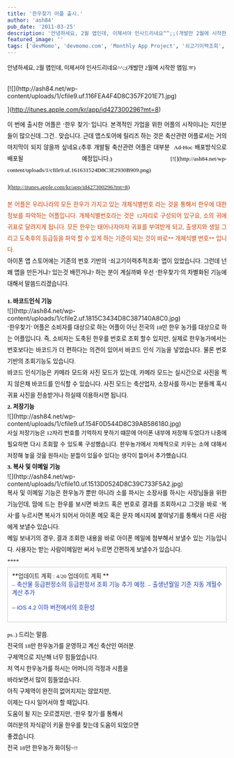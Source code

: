 ```yaml
---
title: '한우찾기 어플 출시.'
author: 'ash84'
pub_date: '2011-03-25'
description: '안녕하세요, 2월 앱인데, 이제서야 인사드리네요^^;;(개발만 2월에 시작한 앱임.ㅠ)'
featured_image: ''
tags: ['devMomo', 'devmomo.com', 'Monthly App Project', '쇠고기이력조회', '아이폰어플', '이력추적제', '한우어플', '한우찾기', '한우찾기 어플']
---
```



<div style="text-align: justify;"><span class="Apple-style-span" style="font-family: Dotum; font-size: 13px; line-height: 26px; color: rgb(0, 0, 0); ">안녕하세요, 2월 앱인데, 이제서야 인사드리네요^^;;(개발만 2월에 시작한 앱임.ㅠ)</span></div><span style="orphans: 2; text-align: -webkit-auto; text-indent: 0px; widows: 2; "><div style="text-align: justify;"><font class="Apple-style-span" color="#000000" face="Dotum" size="2"><span class="Apple-style-span" style="line-height: 26px;">  
</span></font></div><span style="text-align: justify; "><div style="text-align: justify;font-family: Tahoma; font-size: medium; border-collapse: separate; color: rgb(0, 0, 0); font-style: normal; font-variant: normal; letter-spacing: normal; line-height: 26px; text-transform: none; white-space: normal; word-spacing: 0px; -webkit-border-horizontal-spacing: 0px; -webkit-border-vertical-spacing: 0px; -webkit-text-decorations-in-effect: none; -webkit-text-size-adjust: auto; -webkit-text-stroke-width: 0px; "><span class="Apple-style-span" style="font-family: Dotum; font-size: 13px; "> </span></div>[![](http://ash84.net/wp-content/uploads/1/cfile9.uf.116FEA4F4D8C357F201E71.jpg)

](http://itunes.apple.com/kr/app/id427300296?mt=8)

<div style="text-align: justify;"><font class="Apple-style-span" color="#000000"><span class="Apple-style-span" style="line-height: 26px;">  
</span></font></div><div style="text-align: justify;"></div><span style="font-size: 10pt; font-weight: normal; font-family: Tahoma; border-collapse: separate; color: rgb(0, 0, 0); font-style: normal; font-variant: normal; letter-spacing: normal; line-height: 26px; text-transform: none; white-space: normal; word-spacing: 0px; -webkit-border-horizontal-spacing: 0px; -webkit-border-vertical-spacing: 0px; -webkit-text-decorations-in-effect: none; -webkit-text-size-adjust: auto; -webkit-text-stroke-width: 0px; "><div style="text-align: justify;"><span class="Apple-style-span" style="font-family: Dotum; ">이 번에 출시한 어플은 ‘한우 찾기’ 입니다. 본격적인 가업을 위한 어플의 시작이냐는 지인분들이 많으신데..그건.. 맞습니다. 근데 앱스토어에 릴리즈 하는 것은 축산관련 어플로서는 거의 마지막이 되지 않을까 싶네요.(추후 개발될 축산관련 어플은 대부분  Ad-Hoc 배포방식으로 배포될 예정입니다.) [![](http://ash84.net/wp-content/uploads/1/cfile9.uf.161631524D8C3E2930B909.png)

](http://itunes.apple.com/kr/app/id427300296?mt=8)

</span></div></span>

<div style="text-align: justify;"></div><span style="font-size: 10pt; font-family: Tahoma; border-collapse: separate; font-style: normal; font-variant: normal; letter-spacing: normal; line-height: 26px; text-transform: none; white-space: normal; word-spacing: 0px; -webkit-border-horizontal-spacing: 0px; -webkit-border-vertical-spacing: 0px; -webkit-text-decorations-in-effect: none; -webkit-text-size-adjust: auto; -webkit-text-stroke-width: 0px; "><div style="text-align: justify; "><span class="Apple-style-span" style="font-family: Dotum; ">  
<font class="Apple-style-span" color="#C84205">본 어플은 우리나라의 모든 한우가 가지고 있는 개체식별번호 라는 것을 통해서 한우에 대한 정보를 파악하는 어플입니다. 개체식별번호라는 것은 12자리로 구성되어 있구요, 소의 귀에 귀표로 달려지게 됩니다. 모든 한우는 태어나자마자 귀표를 부여받게 되고, 출생지와 생일 그리고 도축후의 등급등을 파악 할 수 있게 하는 기준이 되는 것이 바로** 개체식별 번호** 입니다.</font></span></div></span>

<div style="text-align: justify;"></div><span style="font-size: 10pt; font-weight: normal; font-family: Tahoma; border-collapse: separate; color: rgb(0, 0, 0); font-style: normal; font-variant: normal; letter-spacing: normal; line-height: 26px; text-transform: none; white-space: normal; word-spacing: 0px; -webkit-border-horizontal-spacing: 0px; -webkit-border-vertical-spacing: 0px; -webkit-text-decorations-in-effect: none; -webkit-text-size-adjust: auto; -webkit-text-stroke-width: 0px; "><div style="text-align: justify;"><span class="Apple-style-span" style="font-family: Dotum; ">아이폰 앱 스토어에는 기존의 번호 기반의 ‘쇠고기이력추적조회’ 앱이 있었습니다. 그런데 넌 왜 앱을 만든거냐? 있는것 배낀거냐? 하는 분이 계실까봐 우선 ‘한우찾기’의 차별화된 기능에 대해서 말씀드리겠습니다. 

</span></div></span>

<div style="text-align: justify;"></div><span style="font-size: 10pt; font-weight: bold; font-family: Tahoma; border-collapse: separate; color: rgb(0, 0, 0); font-style: normal; font-variant: normal; letter-spacing: normal; line-height: 26px; text-transform: none; white-space: normal; word-spacing: 0px; -webkit-border-horizontal-spacing: 0px; -webkit-border-vertical-spacing: 0px; -webkit-text-decorations-in-effect: none; -webkit-text-size-adjust: auto; -webkit-text-stroke-width: 0px; "><div style="text-align: justify;"><span class="Apple-style-span" style="font-family: Dotum; ">1. 바코드인식 기능</span></div></span>

<div style="text-align: justify;">![](http://ash84.net/wp-content/uploads/1/cfile2.uf.1815C3434D8C387140A8C0.jpg)

</div><span style="font-size: 10pt; font-weight: normal; font-family: Tahoma; border-collapse: separate; color: rgb(0, 0, 0); font-style: normal; font-variant: normal; letter-spacing: normal; line-height: 26px; text-transform: none; white-space: normal; word-spacing: 0px; -webkit-border-horizontal-spacing: 0px; -webkit-border-vertical-spacing: 0px; -webkit-text-decorations-in-effect: none; -webkit-text-size-adjust: auto; -webkit-text-stroke-width: 0px; "><div style="text-align: justify;"><span class="Apple-style-span" style="font-family: Dotum; ">‘한우찾기’ 어플은 소비자를 대상으로 하는 어플이 아닌 전국의 18만 한우 농가를 대상으로 하는 어플입니다. 즉, 소비자는 도축된 한우를 번호로 조회 할수 있지만, 실제로 한우농가에서는 번호보다는 바코드가 더 편하다는 의견이 있어서 바코드 인식 기능을 넣었습니다. 물론 번호기반의 조회기능도 있습니다.</span></div></span>

<div style="text-align: justify;"></div><div style="text-align: justify;"></div><span style="font-size: 10pt; font-weight: normal; font-family: Tahoma; border-collapse: separate; color: rgb(0, 0, 0); font-style: normal; font-variant: normal; letter-spacing: normal; line-height: 26px; text-transform: none; white-space: normal; word-spacing: 0px; -webkit-border-horizontal-spacing: 0px; -webkit-border-vertical-spacing: 0px; -webkit-text-decorations-in-effect: none; -webkit-text-size-adjust: auto; -webkit-text-stroke-width: 0px; "><div style="text-align: justify;"><span class="Apple-style-span" style="font-family: Dotum; ">바코드 인식기능은 카메라 모드와 사진 모드가 있는데, 카메라 모드는 실시간으로 사진을 찍지 않은채 바코드를 인식할 수 있습니다. 사진 모드는 축산업자, 소장사를 하시는 분들께 혹시 귀표 사진을 전송받거나 하실때 이용하시면 됩니다.</span></div></span>

<div style="text-align: justify;"></div><div style="text-align: justify;"></div><span style="font-size: 10pt; font-weight: normal; font-family: Tahoma; border-collapse: separate; color: rgb(0, 0, 0); font-style: normal; font-variant: normal; letter-spacing: normal; line-height: 26px; text-transform: none; white-space: normal; word-spacing: 0px; -webkit-border-horizontal-spacing: 0px; -webkit-border-vertical-spacing: 0px; -webkit-text-decorations-in-effect: none; -webkit-text-size-adjust: auto; -webkit-text-stroke-width: 0px; "><div style="text-align: justify;"><span class="Apple-style-span" style="font-family: Dotum; font-weight: bold; ">2. 저장기능  
  </span></div></span>

<div style="text-align: justify;">![](http://ash84.net/wp-content/uploads/1/cfile9.uf.154F0D544D8C39AB586180.jpg)

</div><span style="font-weight: normal; border-collapse: separate; font-style: normal; font-variant: normal; letter-spacing: normal; text-transform: none; white-space: normal; word-spacing: 0px; -webkit-border-horizontal-spacing: 0px; -webkit-border-vertical-spacing: 0px; -webkit-text-decorations-in-effect: none; -webkit-text-size-adjust: auto; -webkit-text-stroke-width: 0px; "><div style="text-align: justify; ">  
<font class="Apple-style-span" color="#000000" face="Dotum" size="2"><span class="Apple-style-span" style="line-height: 26px;">  
 사실 저장기능은 12자리 번호를 기억하지 못하기 떄문에 아이폰 내부에 저장해 두었다가 나중에 필요하면 다시 조회할 수 있도록 구성했습니다. 한우농가에서 자체적으로 키우는 소에 대해서 저장해 놓을 것을 원하시는 분들이 있을수 있다는 생각이 들어서 추가했습니다.</span></font></div></span>

<div style="text-align: justify;"></div><div style="text-align: justify;"></div><span style="font-size: 10pt; font-weight: bold; font-family: Tahoma; border-collapse: separate; color: rgb(0, 0, 0); font-style: normal; font-variant: normal; letter-spacing: normal; line-height: 26px; text-transform: none; white-space: normal; word-spacing: 0px; -webkit-border-horizontal-spacing: 0px; -webkit-border-vertical-spacing: 0px; -webkit-text-decorations-in-effect: none; -webkit-text-size-adjust: auto; -webkit-text-stroke-width: 0px; "><div style="text-align: justify;"><span class="Apple-style-span" style="font-family: Dotum; ">3. 복사 및 이메일 기능</span></div></span>

<div style="text-align: justify;">![](http://ash84.net/wp-content/uploads/1/cfile10.uf.1513D0524D8C39C733F5A2.jpg)

</div><span style="font-size: 10pt; font-weight: normal; font-family: Tahoma; border-collapse: separate; color: rgb(0, 0, 0); font-style: normal; font-variant: normal; letter-spacing: normal; line-height: 26px; text-transform: none; white-space: normal; word-spacing: 0px; -webkit-border-horizontal-spacing: 0px; -webkit-border-vertical-spacing: 0px; -webkit-text-decorations-in-effect: none; -webkit-text-size-adjust: auto; -webkit-text-stroke-width: 0px; "><div style="text-align: justify;"><span class="Apple-style-span" style="font-family: Dotum; ">복사 및 이메일 기능은 한우농가 뿐만 아니라 소를 파시는 소장사를 하시는 사장님들을 위한 기능인데, 맘에 드는 한우를 보시면 바코드 혹은 번호로 결과를 조회하시고 그것을 바로 ‘복사’를 누르시면 복사가 되어서 아이폰 메모 혹은 문자 메시지에 붙여넣기를 통해서 다른 사람에게 보낼수 있습니다.</span></div></span>

<div style="text-align: justify;"></div><span style="font-size: 10pt; font-weight: normal; font-family: Tahoma; border-collapse: separate; color: rgb(0, 0, 0); font-style: normal; font-variant: normal; letter-spacing: normal; line-height: 26px; text-transform: none; white-space: normal; word-spacing: 0px; -webkit-border-horizontal-spacing: 0px; -webkit-border-vertical-spacing: 0px; -webkit-text-decorations-in-effect: none; -webkit-text-size-adjust: auto; -webkit-text-stroke-width: 0px; "><div style="text-align: justify;"><span class="Apple-style-span" style="font-family: Dotum; ">메일 보내기의 경우, 결과 조회한 내용을 바로 아이폰 메일에 첨부해서 보낼수 있는 기능입니다. 사용자는 받는 사람이메일<span style="font-family: Gulim; ">만 써서 누르면 간편하게 보낼수가 있습니다.</span></span></div></span>

<div style="text-align: justify;"></div><div style="text-align: justify;"></div><span style="font-size: 10pt; font-family: Tahoma; border-collapse: separate; color: rgb(0, 0, 0); font-style: normal; font-variant: normal; letter-spacing: normal; line-height: 26px; text-transform: none; white-space: normal; word-spacing: 0px; -webkit-border-horizontal-spacing: 0px; -webkit-border-vertical-spacing: 0px; -webkit-text-decorations-in-effect: none; -webkit-text-size-adjust: auto; -webkit-text-stroke-width: 0px; "><div style="text-align: justify; ">**<span class="Apple-style-span" style="font-family: Dotum; "><span style="font-size: 10pt; "><span style="font-family: Gulim; "></span></span></span>**</div></span>

<div class="txc-textbox" style="border-top-style: solid; border-right-style: solid; border-bottom-style: solid; border-left-style: solid; border-top-width: 1px; border-right-width: 1px; border-bottom-width: 1px; border-left-width: 1px; border-top-color: rgb(203, 203, 203); border-right-color: rgb(203, 203, 203); border-bottom-color: rgb(203, 203, 203); border-left-color: rgb(203, 203, 203); background-color: rgb(255, 255, 255); padding-top: 10px; padding-right: 10px; padding-bottom: 10px; padding-left: 10px; "><span style="font-size: 10pt; font-family: Tahoma; border-collapse: separate; color: rgb(0, 0, 0); font-style: normal; font-variant: normal; letter-spacing: normal; line-height: 26px; text-transform: none; white-space: normal; word-spacing: 0px; -webkit-border-horizontal-spacing: 0px; -webkit-border-vertical-spacing: 0px; -webkit-text-decorations-in-effect: none; -webkit-text-size-adjust: auto; -webkit-text-stroke-width: 0px; "></span>

<div style="text-align: justify; ">**<span class="Apple-style-span" style="font-family: Dotum; "><span style="font-size: 10pt; "><span style="font-family: Gulim; ">업데이트 계획 :</span></span></span><span class="Apple-style-span" style="font-family: 'Lucida Grande', Geneva, Verdana, Arial; font-size: 12px; line-height: normal; "><span style="font-size: 10pt; "><span style="font-family: Gulim; "> </span></span><span style="font-size: 10pt; "><span style="font-family: Gulim; ">4/20 업데이트 계획</span></span><span style="font-size: 10pt; "><span style="font-family: Gulim; "> </span></span></span>**</div><div style="text-align: justify;"><font class="Apple-style-span" color="#193DA9">  
</font></div><span style="border-collapse: separate; font-style: normal; font-variant: normal; letter-spacing: normal; line-height: 26px; text-transform: none; white-space: normal; word-spacing: 0px; -webkit-border-horizontal-spacing: 0px; -webkit-border-vertical-spacing: 0px; -webkit-text-decorations-in-effect: none; -webkit-text-size-adjust: auto; -webkit-text-stroke-width: 0px; "><div style="text-align: justify; "><font class="Apple-style-span" face="Dotum"><span class="Apple-style-span" style="font-family: 'Lucida Grande', Geneva, Verdana, Arial; line-height: normal; "><font class="Apple-style-span" color="#193DA9"><span style="font-size: 10pt; "><span style="font-family: Gulim; ">– 축산물 등급판정소의 등급판정서 조회 기능 추가 예정.</span></span><span style="font-size: 10pt; "><span style="font-family: Gulim; "> </span></span><span style="font-size: 10pt; "><span style="font-family: Gulim; ">– 출생년월일 기준 자동 개월수 계산 추가</span></span><span style="font-size: 10pt; "><span style="font-family: Gulim; "> </span></span>

<span style="font-size: 10pt; ">– iOS 4.2 이하 버전에서의 호환</span>성

</font>  
</span></font></div></span>

</div><span style="border-collapse: separate; color: rgb(0, 0, 0); font-style: normal; font-variant: normal; letter-spacing: normal; line-height: 26px; text-transform: none; white-space: normal; word-spacing: 0px; -webkit-border-horizontal-spacing: 0px; -webkit-border-vertical-spacing: 0px; -webkit-text-decorations-in-effect: none; -webkit-text-size-adjust: auto; -webkit-text-stroke-width: 0px; "><div style="text-align: justify; "><font class="Apple-style-span" face="Dotum"><span class="Apple-style-span" style="font-family: 'Lucida Grande', Geneva, Verdana, Arial; line-height: normal; ">  
  </span></font></div></span>

<div style="text-align: justify;"></div><span style="font-size: 10pt; font-weight: normal; font-family: Tahoma; border-collapse: separate; color: rgb(0, 0, 0); font-style: normal; font-variant: normal; letter-spacing: normal; line-height: 26px; text-transform: none; white-space: normal; word-spacing: 0px; -webkit-border-horizontal-spacing: 0px; -webkit-border-vertical-spacing: 0px; -webkit-text-decorations-in-effect: none; -webkit-text-size-adjust: auto; -webkit-text-stroke-width: 0px; "><div style="text-align: justify;"><span style="font-size: 10pt; "><span style="font-family: Dotum; ">ps..) 드리는 말씀.</span></span></div></span>

<div style="text-align: justify;"></div><span style="font-size: 10pt; font-weight: normal; font-family: Tahoma; border-collapse: separate; color: rgb(0, 0, 0); font-style: normal; font-variant: normal; letter-spacing: normal; line-height: 26px; text-transform: none; white-space: normal; word-spacing: 0px; -webkit-border-horizontal-spacing: 0px; -webkit-border-vertical-spacing: 0px; -webkit-text-decorations-in-effect: none; -webkit-text-size-adjust: auto; -webkit-text-stroke-width: 0px; "><div style="text-align: justify;"><span style="font-size: 10pt; "><span style="font-family: Dotum; ">전국의 18만 한우농가를 운영하고 계신 축산인 여러분.</span></span></div></span><span style="font-size: 10pt; font-weight: normal; font-family: Tahoma; border-collapse: separate; color: rgb(0, 0, 0); font-style: normal; font-variant: normal; letter-spacing: normal; line-height: 26px; text-transform: none; white-space: normal; word-spacing: 0px; -webkit-border-horizontal-spacing: 0px; -webkit-border-vertical-spacing: 0px; -webkit-text-decorations-in-effect: none; -webkit-text-size-adjust: auto; -webkit-text-stroke-width: 0px; "><div style="text-align: justify;"><span style="font-size: 10pt; "><span style="font-family: Dotum; ">구제역으로 지난해 너무 힘들었습니다.</span></span></div></span><span style="font-size: 10pt; font-weight: normal; font-family: Tahoma; border-collapse: separate; color: rgb(0, 0, 0); font-style: normal; font-variant: normal; letter-spacing: normal; line-height: 26px; text-transform: none; white-space: normal; word-spacing: 0px; -webkit-border-horizontal-spacing: 0px; -webkit-border-vertical-spacing: 0px; -webkit-text-decorations-in-effect: none; -webkit-text-size-adjust: auto; -webkit-text-stroke-width: 0px; "><div style="text-align: justify;"><span style="font-size: 10pt; "><span style="font-family: Dotum; ">저 역시 한우농가를 하시는 어머니의 걱정과 시름을</span></span></div></span><span style="font-size: 10pt; font-weight: normal; font-family: Tahoma; border-collapse: separate; color: rgb(0, 0, 0); font-style: normal; font-variant: normal; letter-spacing: normal; line-height: 26px; text-transform: none; white-space: normal; word-spacing: 0px; -webkit-border-horizontal-spacing: 0px; -webkit-border-vertical-spacing: 0px; -webkit-text-decorations-in-effect: none; -webkit-text-size-adjust: auto; -webkit-text-stroke-width: 0px; "><div style="text-align: justify;"><span style="font-size: 10pt; "><span style="font-family: Dotum; ">바라보면서 많이 힘들었습니다.</span></span></div></span>

<div style="text-align: justify;"></div><font class="Apple-style-span" face="Tahoma" size="3" style="border-collapse: separate; color: rgb(0, 0, 0); font-style: normal; font-variant: normal; letter-spacing: normal; line-height: 26px; text-transform: none; white-space: normal; word-spacing: 0px; -webkit-border-horizontal-spacing: 0px; -webkit-border-vertical-spacing: 0px; -webkit-text-decorations-in-effect: none; -webkit-text-size-adjust: auto; -webkit-text-stroke-width: 0px; "><div style="text-align: justify;"><span style="font-size: 10pt; "><span style="font-family: Dotum; ">아직 구제역이 완전히 없어지지는 않았지만,</span></span></div></font><font class="Apple-style-span" face="Tahoma" size="3" style="border-collapse: separate; color: rgb(0, 0, 0); font-style: normal; font-variant: normal; letter-spacing: normal; line-height: 26px; text-transform: none; white-space: normal; word-spacing: 0px; -webkit-border-horizontal-spacing: 0px; -webkit-border-vertical-spacing: 0px; -webkit-text-decorations-in-effect: none; -webkit-text-size-adjust: auto; -webkit-text-stroke-width: 0px; "><div style="text-align: justify;"><span style="font-size: 10pt; "><span style="font-family: Dotum; ">이제는 다시 일어서야 할 때입니다.</span></span></div></font>

<div style="text-align: justify;"></div><font class="Apple-style-span" face="Tahoma" size="3" style="border-collapse: separate; color: rgb(0, 0, 0); font-style: normal; font-variant: normal; letter-spacing: normal; line-height: 26px; text-transform: none; white-space: normal; word-spacing: 0px; -webkit-border-horizontal-spacing: 0px; -webkit-border-vertical-spacing: 0px; -webkit-text-decorations-in-effect: none; -webkit-text-size-adjust: auto; -webkit-text-stroke-width: 0px; "><div style="text-align: justify;"><span style="font-size: 10pt; "><span style="font-family: Dotum; ">도움이 될 지는 모르겠지만, ‘한우 찾기’를 통해서</span></span></div></font><font class="Apple-style-span" face="Tahoma" size="3" style="border-collapse: separate; color: rgb(0, 0, 0); font-style: normal; font-variant: normal; letter-spacing: normal; line-height: 26px; text-transform: none; white-space: normal; word-spacing: 0px; -webkit-border-horizontal-spacing: 0px; -webkit-border-vertical-spacing: 0px; -webkit-text-decorations-in-effect: none; -webkit-text-size-adjust: auto; -webkit-text-stroke-width: 0px; "><div style="text-align: justify;"><span style="font-size: 10pt; "><span style="font-family: Dotum; ">여러분의 자식같이 키울 한우를 찾는데 도움이 되었으면</span></span></div></font><font class="Apple-style-span" face="Tahoma" size="3" style="border-collapse: separate; color: rgb(0, 0, 0); font-style: normal; font-variant: normal; letter-spacing: normal; line-height: 26px; text-transform: none; white-space: normal; word-spacing: 0px; -webkit-border-horizontal-spacing: 0px; -webkit-border-vertical-spacing: 0px; -webkit-text-decorations-in-effect: none; -webkit-text-size-adjust: auto; -webkit-text-stroke-width: 0px; "><div style="text-align: justify;"><span style="font-size: 10pt; "><span style="font-family: Dotum; ">좋겠습니다.</span></span></div></font>

<div style="text-align: justify;"></div><font class="Apple-style-span" face="Tahoma" size="3" style="border-collapse: separate; color: rgb(0, 0, 0); font-style: normal; font-variant: normal; letter-spacing: normal; line-height: 26px; text-transform: none; white-space: normal; word-spacing: 0px; -webkit-border-horizontal-spacing: 0px; -webkit-border-vertical-spacing: 0px; -webkit-text-decorations-in-effect: none; -webkit-text-size-adjust: auto; -webkit-text-stroke-width: 0px; "><div style="text-align: justify;"><span style="font-size: 10pt; "><span style="font-family: Dotum; ">전국 18만 한우농가 화이팅~!!</span></span></div></font>

<div style="text-align: justify;"></div><div style="text-align: justify;"></div><div style="text-align: justify;"></div></span>

</span>



